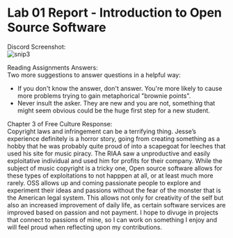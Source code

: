 # Lab 01 Report - Introduction to Open Source Software
Discord Screenshot:  
![snip3](https://user-images.githubusercontent.com/95317029/170730749-3134fbd0-f92d-4659-9076-763135f1fcbc.PNG)

Reading Assignments Answers:  
Two more suggestions to answer questions in a helpful way:  
- If you don't know the answer, don't answer. You're more likely to cause more problems trying to gain metaphorical "brownie points".
- Never insult the asker. They are new and you are not, something that might seem obvious could be the huge first step for a new student.  

Chapter 3 of Free Culture Response:  
Copyright laws and infringement can be a terrifying thing. Jesse’s experience definitely is a horror story, going from creating something as a hobby that he was probably quite proud of into a scapegoat for leeches that used his site for music piracy. 
The RIAA saw a unproductive and easily exploitative individual and used him for profits for their company. While the subject of music copyright is a tricky one, Open source software allows for these types of exploitations to not happpen at all, or at least much more rarely. 
OSS allows up and coming passionate people to explore and experiment their ideas and passions without the fear of the monster that is the American legal system. This allows not only for creativity of the self but also an increased improvement of daily life, as certain software services are improved based on passion and not payment. 
I hope to divuge in projects that connect to passions of mine, so I can work on something I enjoy and will feel proud when reflecting upon my contributions.   


